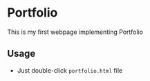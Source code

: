 # Portfolio

This is my first webpage implementing Portfolio

## Usage
- Just double-click `portfolio.html` file
